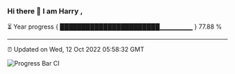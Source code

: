### Hi there 👋 I am Harry , 

⏳ Year progress { ███████████████████████▁▁▁▁▁▁▁ } 77.88 %

---

⏰ Updated on Wed, 12 Oct 2022 05:58:32 GMT

![Progress Bar CI](https://github.com/duykhang68/duykhang68/workflows/Progress%20Bar%20CI/badge.svg)
